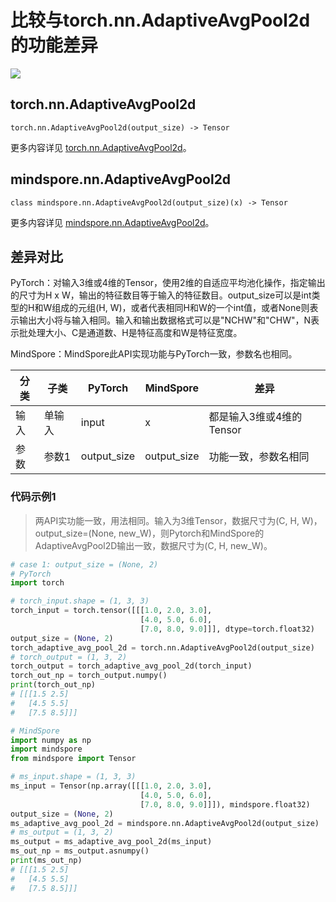 # 比较与torch.nn.AdaptiveAvgPool2d的功能差异

<a href="https://gitee.com/mindspore/docs/blob/master/docs/mindspore/source_zh_cn/note/api_mapping/pytorch_diff/AdaptiveAvgPool2D.md" target="_blank"><img src="https://mindspore-website.obs.cn-north-4.myhuaweicloud.com/website-images/master/resource/_static/logo_source.png"></a>

## torch.nn.AdaptiveAvgPool2d

```text
torch.nn.AdaptiveAvgPool2d(output_size) -> Tensor
```

更多内容详见 [torch.nn.AdaptiveAvgPool2d](https://pytorch.org/docs/1.8.1/generated/torch.nn.AdaptiveAvgPool2d.html)。

## mindspore.nn.AdaptiveAvgPool2d

```text
class mindspore.nn.AdaptiveAvgPool2d(output_size)(x) -> Tensor
```

更多内容详见 [mindspore.nn.AdaptiveAvgPool2d](https://www.mindspore.cn/docs/zh-CN/master/api_python/nn/mindspore.nn.AdaptiveAvgPool2d.html)。

## 差异对比

PyTorch：对输入3维或4维的Tensor，使用2维的自适应平均池化操作，指定输出的尺寸为H x W，输出的特征数目等于输入的特征数目。output_size可以是int类型的H和W组成的元组(H, W)，或者代表相同H和W的一个int值，或者None则表示输出大小将与输入相同。输入和输出数据格式可以是"NCHW"和"CHW"，N表示批处理大小、C是通道数、H是特征高度和W是特征宽度。

MindSpore：MindSpore此API实现功能与PyTorch一致，参数名也相同。

| 分类 | 子类 |PyTorch | MindSpore | 差异 |
| --- | --- | --- | --- |---|
| 输入 | 单输入 | input | x | 都是输入3维或4维的Tensor |
| 参数 | 参数1 | output_size | output_size | 功能一致，参数名相同 |

### 代码示例1

> 两API实功能一致，用法相同。输入为3维Tensor，数据尺寸为(C, H, W)，output_size=(None, new_W)，则Pytorch和MindSpore的AdaptiveAvgPool2D输出一致，数据尺寸为(C, H, new_W)。

```python
# case 1: output_size = (None, 2)
# PyTorch
import torch

# torch_input.shape = (1, 3, 3)
torch_input = torch.tensor([[[1.0, 2.0, 3.0],
                             [4.0, 5.0, 6.0],
                             [7.0, 8.0, 9.0]]], dtype=torch.float32)
output_size = (None, 2)
torch_adaptive_avg_pool_2d = torch.nn.AdaptiveAvgPool2d(output_size)
# torch_output = (1, 3, 2)
torch_output = torch_adaptive_avg_pool_2d(torch_input)
torch_out_np = torch_output.numpy()
print(torch_out_np)
# [[[1.5 2.5]
#   [4.5 5.5]
#   [7.5 8.5]]]

# MindSpore
import numpy as np
import mindspore
from mindspore import Tensor

# ms_input.shape = (1, 3, 3)
ms_input = Tensor(np.array([[[1.0, 2.0, 3.0],
                             [4.0, 5.0, 6.0],
                             [7.0, 8.0, 9.0]]]), mindspore.float32)
output_size = (None, 2)
ms_adaptive_avg_pool_2d = mindspore.nn.AdaptiveAvgPool2d(output_size)
# ms_output = (1, 3, 2)
ms_output = ms_adaptive_avg_pool_2d(ms_input)
ms_out_np = ms_output.asnumpy()
print(ms_out_np)
# [[[1.5 2.5]
#   [4.5 5.5]
#   [7.5 8.5]]]
```
